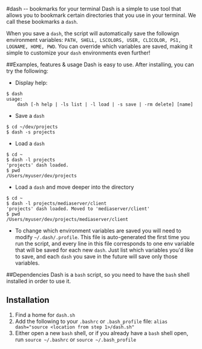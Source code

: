 #dash -- bookmarks for your terminal
Dash is a simple to use tool that allows you to bookmark certain directories that you use in your terminal. We call these bookmarks a `dash`.

When you save a `dash`, the script will automatically save the followign environment variables: `PATH, SHELL, LSCOLORS, USER, CLICOLOR, PS1, LOGNAME, HOME, PWD`. You can override which variables are saved, making it simple to customize your `dash` environments even further! 



##Examples, features & usage
Dash is easy to use. After installing, you can try the following:


- Display help:

```
$ dash
usage: 
    dash [-h help | -ls list | -l load | -s save | -rm delete] [name]
```

- Save a `dash`

```
$ cd ~/dev/projects
$ dash -s projects
```

- Load a `dash`

```
$ cd ~
$ dash -l projects
'projects' dash loaded.
$ pwd
/Users/myuser/dev/projects
```

- Load a `dash` and move deeper into the directory

```
$ cd ~
$ dash -l projects/mediaserver/client
'projects' dash loaded. Moved to 'mediaserver/client'
$ pwd
/Users/myuser/dev/projects/mediaserver/client
```

- To change which environment variables are saved you will need to modify `~/.dash/.profile`. This file is auto-generated the first time you run the script, and every line in this file corresponds to one env variable that will be saved for each new `dash`. Just list which variables you'd like to save, and each `dash` you save in the future will save only those variables. 

##Dependencies
Dash is a `bash` script, so you need to have the `bash` shell installed in order to use it.

## Installation
1. Find a home for `dash.sh`
2. Add the following to your `.bashrc` or `.bash_profile` file: `alias dash="source <location from step 1>/dash.sh"`
3. Either open a new `bash` shell, or if you already have a `bash` shell open, run `source ~/.bashrc` or `source ~/.bash_profile`
